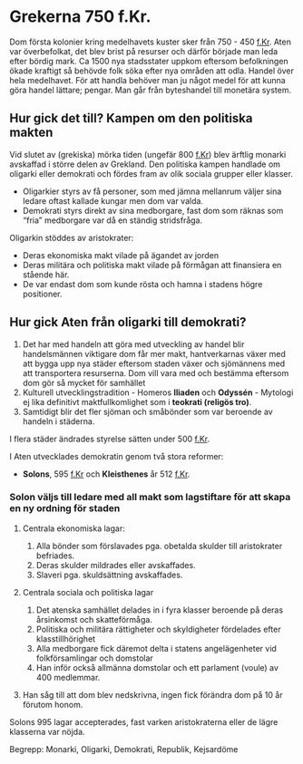 # Grekerna 750 f.Kr.

Dom första kolonier kring medelhavets kuster sker från 750 - 450 [f.Kr](http://f.Kr). Aten var överbefolkat, det blev brist på resurser och därför började man leda efter bördig mark. Ca 1500 nya stadsstater uppkom eftersom befolkningen ökade kraftigt så behövde folk söka efter nya områden att odla. Handel över hela medelhavet. För att handla behöver man ju något medel för att kunna göra handel lättare; pengar. Man går från byteshandel till monetära system.

## Hur gick det till? Kampen om den politiska makten

Vid slutet av (grekiska) mörka tiden (ungefär 800 [f.Kr](http://f.Kr)) blev ärftlig monarki avskaffad i större delen av Grekland. Den politiska kampen handlade om oligarki eller demokrati och fördes fram av olik sociala grupper eller klasser.

* Oligarkier styrs av få personer, som med jämna mellanrum väljer sina ledare oftast kallade kungar men dom var valda.
* Demokrati styrs direkt av sina medborgare, fast dom som räknas som “fria” medborgare var då en ständig stridsfråga.

Oligarkin stöddes av aristokrater:

* Deras ekonomiska makt vilade på ägandet av jorden
* Deras militära och politiska makt vilade på förmågan att finansiera en stående här.
* De var endast dom som kunde rösta och hamna i stadens högre positioner.

## Hur gick Aten från oligarki till demokrati?

1. Det har med handeln att göra med utveckling av handel blir handelsmännen viktigare dom får mer makt, hantverkarnas växer med att bygga upp nya städer eftersom staden växer och sjömännens med att transportera resurserna. Dom vill vara med och bestämma eftersom dom gör så mycket för samhället
2. Kulturell utvecklingstradition - Homeros **Iliaden** och **Odyssén** - Mytologi ej lika definitivt maktfullkomlighet som i **teokrati (religös tro)**.
3. Samtidigt blir det fler sjöman och småbönder som var beroende av handeln i städerna.

I flera städer ändrades styrelse sätten under 500 [f.Kr](http://f.Kr).

I Aten utvecklades demokratin genom två stora reformer:

* **Solons**, 595 [f.Kr](http://f.Kr) och **Kleisthenes** år 512 [f.Kr](http://f.Kr).

### Solon väljs till ledare med all makt som lagstiftare för att skapa en ny ordning för staden

1. Centrala ekonomiska lagar:

   1. Alla bönder som förslavades pga. obetalda skulder till aristokrater befriades.
   2. Deras skulder mildrades eller avskaffades.
   3. Slaveri pga. skuldsättning avskaffades.

2. Centrala sociala och politiska lagar

   1. Det atenska samhället delades in i fyra klasser beroende på deras årsinkomst och skatteförmåga.
   2. Politiska och militära rättigheter och skyldigheter fördelades efter klasstillhörighet
   3. Alla medborgare fick däremot delta i statens angelägenheter vid folkförsamlingar och domstolar
   4. Han inför också allmänna domstolar och ett parlament (voule) av 400 medlemmar.

3. Han såg till att dom blev nedskrivna, ingen fick förändra dom på 10 år förutom honom.

Solons 995 lagar accepterades, fast varken aristokraterna eller de lägre klasserna var nöjda.

Begrepp: Monarki, Oligarki, Demokrati, Republik, Kejsardöme
